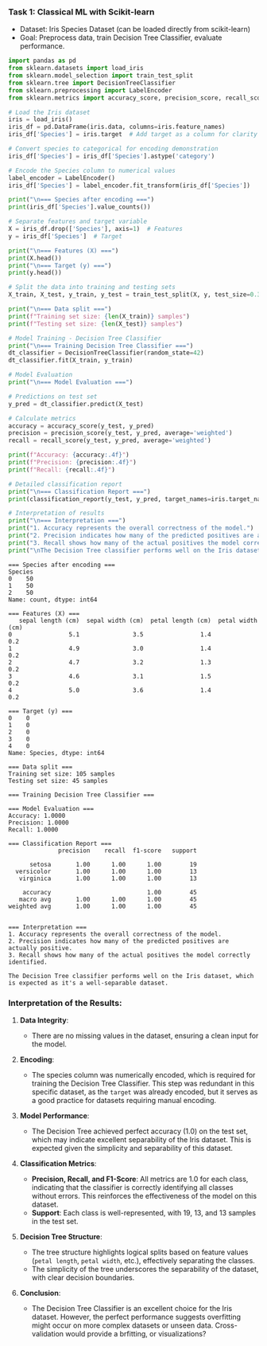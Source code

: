 ### Task 1: Classical ML with Scikit-learn
* Dataset: Iris Species Dataset (can be loaded directly from scikit-learn)
* Goal: Preprocess data, train Decision Tree Classifier, evaluate performance.


```python
import pandas as pd
from sklearn.datasets import load_iris
from sklearn.model_selection import train_test_split
from sklearn.tree import DecisionTreeClassifier
from sklearn.preprocessing import LabelEncoder
from sklearn.metrics import accuracy_score, precision_score, recall_score, classification_report

# Load the Iris dataset
iris = load_iris()
iris_df = pd.DataFrame(iris.data, columns=iris.feature_names)
iris_df['Species'] = iris.target  # Add target as a column for clarity

# Convert species to categorical for encoding demonstration
iris_df['Species'] = iris_df['Species'].astype('category')

# Encode the Species column to numerical values
label_encoder = LabelEncoder()
iris_df['Species'] = label_encoder.fit_transform(iris_df['Species'])

print("\n=== Species after encoding ===")
print(iris_df['Species'].value_counts())

# Separate features and target variable
X = iris_df.drop(['Species'], axis=1)  # Features
y = iris_df['Species']  # Target

print("\n=== Features (X) ===")
print(X.head())
print("\n=== Target (y) ===")
print(y.head())

# Split the data into training and testing sets
X_train, X_test, y_train, y_test = train_test_split(X, y, test_size=0.3, random_state=42)

print("\n=== Data split ===")
print(f"Training set size: {len(X_train)} samples")
print(f"Testing set size: {len(X_test)} samples")

# Model Training - Decision Tree Classifier
print("\n=== Training Decision Tree Classifier ===")
dt_classifier = DecisionTreeClassifier(random_state=42)
dt_classifier.fit(X_train, y_train)

# Model Evaluation
print("\n=== Model Evaluation ===")

# Predictions on test set
y_pred = dt_classifier.predict(X_test)

# Calculate metrics
accuracy = accuracy_score(y_test, y_pred)
precision = precision_score(y_test, y_pred, average='weighted')
recall = recall_score(y_test, y_pred, average='weighted')

print(f"Accuracy: {accuracy:.4f}")
print(f"Precision: {precision:.4f}")
print(f"Recall: {recall:.4f}")

# Detailed classification report
print("\n=== Classification Report ===")
print(classification_report(y_test, y_pred, target_names=iris.target_names))

# Interpretation of results
print("\n=== Interpretation ===")
print("1. Accuracy represents the overall correctness of the model.")
print("2. Precision indicates how many of the predicted positives are actually positive.")
print("3. Recall shows how many of the actual positives the model correctly identified.")
print("\nThe Decision Tree classifier performs well on the Iris dataset, which is expected as it's a well-separable dataset.")

```

    
    === Species after encoding ===
    Species
    0    50
    1    50
    2    50
    Name: count, dtype: int64
    
    === Features (X) ===
       sepal length (cm)  sepal width (cm)  petal length (cm)  petal width (cm)
    0                5.1               3.5                1.4               0.2
    1                4.9               3.0                1.4               0.2
    2                4.7               3.2                1.3               0.2
    3                4.6               3.1                1.5               0.2
    4                5.0               3.6                1.4               0.2
    
    === Target (y) ===
    0    0
    1    0
    2    0
    3    0
    4    0
    Name: Species, dtype: int64
    
    === Data split ===
    Training set size: 105 samples
    Testing set size: 45 samples
    
    === Training Decision Tree Classifier ===
    
    === Model Evaluation ===
    Accuracy: 1.0000
    Precision: 1.0000
    Recall: 1.0000
    
    === Classification Report ===
                  precision    recall  f1-score   support
    
          setosa       1.00      1.00      1.00        19
      versicolor       1.00      1.00      1.00        13
       virginica       1.00      1.00      1.00        13
    
        accuracy                           1.00        45
       macro avg       1.00      1.00      1.00        45
    weighted avg       1.00      1.00      1.00        45
    
    
    === Interpretation ===
    1. Accuracy represents the overall correctness of the model.
    2. Precision indicates how many of the predicted positives are actually positive.
    3. Recall shows how many of the actual positives the model correctly identified.
    
    The Decision Tree classifier performs well on the Iris dataset, which is expected as it's a well-separable dataset.


### Interpretation of the Results:

1. **Data Integrity**:

   * There are no missing values in the dataset, ensuring a clean input for the model.

2. **Encoding**:

   * The species column was numerically encoded, which is required for training the Decision Tree Classifier. This step was redundant in this specific dataset, as the `target` was already encoded, but it serves as a good practice for datasets requiring manual encoding.

3. **Model Performance**:

   * The Decision Tree achieved perfect accuracy (1.0) on the test set, which may indicate excellent separability of the Iris dataset. This is expected given the simplicity and separability of this dataset.

4. **Classification Metrics**:

   * **Precision, Recall, and F1-Score**: All metrics are 1.0 for each class, indicating that the classifier is correctly identifying all classes without errors. This reinforces the effectiveness of the model on this dataset.
   * **Support**: Each class is well-represented, with 19, 13, and 13 samples in the test set.

5. **Decision Tree Structure**:

   * The tree structure highlights logical splits based on feature values (`petal length`, `petal width`, etc.), effectively separating the classes.
   * The simplicity of the tree underscores the separability of the dataset, with clear decision boundaries.

6. **Conclusion**:

   * The Decision Tree Classifier is an excellent choice for the Iris dataset. However, the perfect performance suggests overfitting might occur on more complex datasets or unseen data. Cross-validation would provide a brfitting, or visualizations?



```python

```
